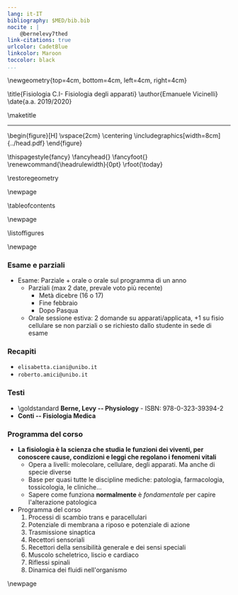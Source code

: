 ```yaml
---
lang: it-IT
bibliography: $MED/bib.bib
nocite : |
    @bernelevy7thed
link-citations: true
urlcolor: CadetBlue
linkcolor: Maroon
toccolor: black
...
```


<!-- Nuova geometria per avere la copertina centrata -->
\newgeometry{top=4cm, bottom=4cm, left=4cm, right=4cm}

\title{Fisiologia C.I- Fisiologia degli apparati}
\author{Emanuele Vicinelli}
\date{a.a. 2019/2020}

\maketitle

* * * *

\begin{figure}[H]
\vspace{2cm}
\centering
\includegraphics[width=8cm]{../head.pdf}
\end{figure}


<!-- Data in cui il pdf è stato compilato-->
\thispagestyle{fancy}
\fancyhead{}
\fancyfoot{}
\renewcommand{\headrulewidth}{0pt}
\rfoot{\today}

\restoregeometry

\newpage

\tableofcontents

\newpage

\listoffigures


\newpage

### Esame e parziali
- Esame: Parziale + orale o orale sul programma di un anno
    - Parziali (max 2 date, prevale voto più recente)
        - Metà dicebre (16 o 17)
        - Fine febbraio
        - Dopo Pasqua
    - Orale sessione estiva: 2 domande su apparati/applicata, +1 su fisio cellulare se non parziali o se richiesto dallo studente in sede di esame

### Recapiti
- `elisabetta.ciani@unibo.it`
- `roberto.amici@unibo.it`

### Testi
- \goldstandard __Berne, Levy -- Physiology__ - ISBN: 978-0-323-39394-2
- __Conti -- Fisiologia Medica__

### Programma del corso
- __La fisiologia è la scienza che studia le funzioni dei viventi, per conoscere cause, condizioni e leggi che regolano i fenomeni vitali__
    - Opera a livelli: molecolare, cellulare, degli apparati. Ma anche di specie diverse
    - Base per quasi tutte le discipline mediche: patologia, farmacologia, tossicologia, le cliniche...
    - Sapere come funziona __normalmente__ è _fondamentale_ per capire l'alterazione patologica
- Programma del corso
    1. Processi di scambio trans e paracellulari
    2. Potenziale di membrana a riposo e potenziale di azione
    3. Trasmissione sinaptica
    4. Recettori sensoriali
    5. Recettori della sensibilità generale e dei sensi speciali
    6. Muscolo scheletrico, liscio e cardiaco
    7. Riflessi spinali
    8. Dinamica dei fluidi nell'organismo

\newpage

